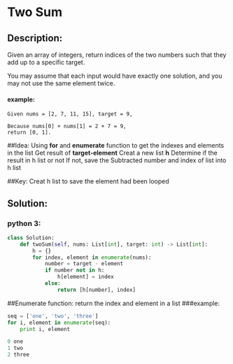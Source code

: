 # Two Sum
## Description:
Given an array of integers, return indices of the two numbers such that they add up to a specific target.

You may assume that each input would have exactly one solution, and you may not use the same element twice.
#### example:
```
Given nums = [2, 7, 11, 15], target = 9,

Because nums[0] + nums[1] = 2 + 7 = 9,
return [0, 1].
```
##Idea:
Using **for** and **enumerate** function to get the indexes and elements in the list
Get result of **target-element**
Creat a new list **h** 
Determine if the result in h list or not
If not, save the Subtracted number and index of list into h list

##Key:
Creat h list to save the element had been looped


## Solution:
### python 3:
```python
class Solution:
    def twoSum(self, nums: List[int], target: int) -> List[int]:
        h = {}
        for index, element in enumerate(nums):
            number = target - element
            if number not in h:
                h[element] = index
            else:
                return [h[number], index]
```

##Enumerate function:
return the index and element in a list
###example:
```python
seq = ['one', 'two', 'three']
for i, element in enumerate(seq):
    print i, element

0 one
1 two
2 three
```
